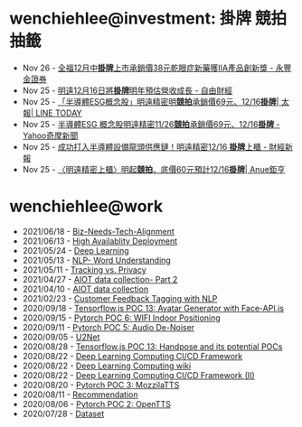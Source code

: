 # wenchiehlee@investment: 掛牌 競拍 抽籤 

<!-- rss start -->
- Nov 26 - [全福12月中<b>掛牌</b>上市承銷價38元乾眼症新藥獲IIA產品創新獎 - 永豐金證券](https://www.google.com/url?rct=j&sa=t&url=https://www.sinotrade.com.tw/richclub/news/67445fba32ba0c933147c11b&ct=ga&cd=CAIyIDQxYmVhYTFmNmEwMzBlM2I6Y29tLnR3OnpoLVRXOlRX&usg=AOvVaw3saB3NCbPQZilQeTFAeiLN)
- Nov 25 - [明遠12月16日將<b>掛牌</b>明年預估營收成長 - 自由財經](https://www.google.com/url?rct=j&sa=t&url=https://ec.ltn.com.tw/article/breakingnews/4874749&ct=ga&cd=CAIyIDQxYmVhYTFmNmEwMzBlM2I6Y29tLnR3OnpoLVRXOlRX&usg=AOvVaw1K-1rGRV2FvPdF7e_MMDQM)
- Nov 25 - [「半導體ESG概念股」明遠精密明<b>競拍</b>承銷價69元、12/16<b>掛牌</b>| 太報| LINE TODAY](https://www.google.com/url?rct=j&sa=t&url=https://today.line.me/tw/v2/article/nX2Z7EM&ct=ga&cd=CAIyIDQxYmVhYTFmNmEwMzBlM2I6Y29tLnR3OnpoLVRXOlRX&usg=AOvVaw0IcQOvWayPSnzbrfXCyZT0)
- Nov 25 - [半導體ESG 概念股明遠精密11/26<b>競拍</b>承銷價69元、12/16<b>掛牌</b> - Yahoo奇摩新聞](https://www.google.com/url?rct=j&sa=t&url=https://tw.news.yahoo.com/%25E5%258D%258A%25E5%25B0%258E%25E9%25AB%2594esg-%25E6%25A6%2582%25E5%25BF%25B5%25E8%2582%25A1%25E6%2598%258E%25E9%2581%25A0%25E7%25B2%25BE%25E5%25AF%258611-26%25E7%25AB%25B6%25E6%258B%258D-%25E6%2589%25BF%25E9%258A%25B7%25E5%2583%25B969%25E5%2585%2583-12-064045657.html&ct=ga&cd=CAIyIDQxYmVhYTFmNmEwMzBlM2I6Y29tLnR3OnpoLVRXOlRX&usg=AOvVaw0Zpl7zztDJVOmT-UOAQVBW)
- Nov 25 - [成功打入半導體設備龍頭供應鏈！明遠精密12/16 <b>掛牌</b>上櫃 - 財經新報](https://www.google.com/url?rct=j&sa=t&url=https://finance.technews.tw/2024/11/25/equipment-faucet/&ct=ga&cd=CAIyIDQxYmVhYTFmNmEwMzBlM2I6Y29tLnR3OnpoLVRXOlRX&usg=AOvVaw3VNqXvml8aZqKcrclRAYgd)
- Nov 25 - [〈明遠精密上櫃〉明起<b>競拍</b>、底價60元預計12/16<b>掛牌</b>| Anue鉅亨](https://www.google.com/url?rct=j&sa=t&url=https://news.cnyes.com/news/id/5789072&ct=ga&cd=CAIyIDQxYmVhYTFmNmEwMzBlM2I6Y29tLnR3OnpoLVRXOlRX&usg=AOvVaw3OaG18Pe5s87AFir8AwFFZ)
<!-- rss end -->

# wenchiehlee@work
<!-- _feed1_ start -->
- 2021/06/18 - [Biz-Needs-Tech-Alignment](https://wenchiehlee.github.io/mkdocs/blog/2021/06/biz-needs-tech-alignment/)
- 2021/06/13 - [High Availablity Deployment](https://wenchiehlee.github.io/mkdocs/blog/2021/06/high-availablity-deployment/)
- 2021/05/24 - [Deep Learning](https://wenchiehlee.github.io/mkdocs/blog/2021/05/deep-learning/)
- 2021/05/13 - [NLP- Word Understanding](https://wenchiehlee.github.io/mkdocs/blog/2021/05/nlp--word-understanding/)
- 2021/05/11 - [Tracking vs. Privacy](https://wenchiehlee.github.io/mkdocs/blog/2021/05/tracking-vs-privacy/)
- 2021/04/27 - [AIOT data collection- Part 2](https://wenchiehlee.github.io/mkdocs/blog/2021/04/aiot-data-collection--part-2/)
- 2021/04/10 - [AIOT data collection](https://wenchiehlee.github.io/mkdocs/blog/2021/04/aiot-data-collection/)
- 2021/02/23 - [Customer Feedback Tagging with NLP](https://wenchiehlee.github.io/mkdocs/blog/2021/02/customer-feedback-tagging-with-nlp/)
- 2020/09/18 - [Tensorflow.js POC 13: Avatar Generator with Face-API.js](https://wenchiehlee.github.io/mkdocs/blog/2020/09/tensorflowjs-poc-13-avatar-generator-with-face-apijs/)
- 2020/09/15 - [Pytorch POC 6: WIFI Indoor Positioning](https://wenchiehlee.github.io/mkdocs/blog/2020/09/pytorch-poc-6-wifi-indoor-positioning/)
- 2020/09/11 - [Pytorch POC 5: Audio De-Noiser](https://wenchiehlee.github.io/mkdocs/blog/2020/09/pytorch-poc-5-audio-de-noiser/)
- 2020/09/05 - [U2Net](https://wenchiehlee.github.io/mkdocs/blog/2020/09/u2net/)
- 2020/08/28 - [Tensorflow.js POC 13: Handpose and its potential POCs](https://wenchiehlee.github.io/mkdocs/blog/2020/08/tensorflowjs-poc-13-handpose-and-its-potential-pocs/)
- 2020/08/22 - [Deep Learning Computing CI/CD Framework](https://wenchiehlee.github.io/mkdocs/blog/2020/08/deep-learning-computing-cicd-framework/)
- 2020/08/22 - [Deep Learning Computing wiki](https://wenchiehlee.github.io/mkdocs/blog/2020/08/deep-learning-computing-wiki/)
- 2020/08/22 - [Deep Learning Computing CI/CD Framework (II)](https://wenchiehlee.github.io/mkdocs/blog/2020/08/deep-learning-computing-cicd-framework-ii/)
- 2020/08/20 - [Pytorch POC 3: MozzilaTTS](https://wenchiehlee.github.io/mkdocs/blog/2020/08/pytorch-poc-3-mozzilatts/)
- 2020/08/11 - [Recommendation](https://wenchiehlee.github.io/mkdocs/blog/2020/08/recommendation/)
- 2020/08/06 - [Pytorch POC 2: OpenTTS](https://wenchiehlee.github.io/mkdocs/blog/2020/08/pytorch-poc-2-opentts/)
- 2020/07/28 - [Dataset](https://wenchiehlee.github.io/mkdocs/blog/2020/07/dataset/)
<!-- _feed1_ end -->

